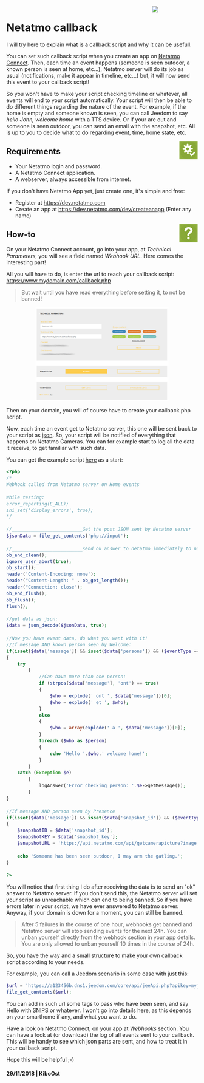<img align="right" src="https://res.cloudinary.com/dxyci1a78/image/upload/c_lfill,dpr_1.0,e_trim:0,f_auto,h_28,q_auto,w_120/netatmo-logo" width="120">

# Netatmo callback

I will try here to explain what is a callback script and why it can be usefull.

You can set such callback script when you create an app on [Netatmo Connect](https://dev.netatmo.com/). Then, each time an event happens (someone is seen outdoor, a known person is seen at home, etc...), Netatmo server will do its job as usual (notifications, make it appear in timeline, etc...) but, it will now send this event to your callback script!

So you won't have to make your script checking timeline or whatever, all events will end to your script automatically. Your script will then be able to do different things regarding the nature of the event. For example, if the home is empty and someone known is seen, you can call Jeedom to say *hello John, welcome home* with a TTS device. Or if your are out and someone is seen outdoor, you can send an email with the snapshot, etc. All is up to you to decide what to do regarding event, time, home state, etc.

<img align="right" src="../readmeAssets/requirements.jpg" width="48">

## Requirements

- Your Netatmo login and password.
- A Netatmo Connect application.
- A webserver, always accessible from internet.

If you don't have Netatmo App yet, just create one, it's simple and free:

- Register at https://dev.netatmo.com
- Create an app at https://dev.netatmo.com/dev/createanapp (Enter any name)

<img align="right" src="../readmeAssets/howto.jpg" width="48">

## How-to

On your Netatmo Connect account, go into your app, at *Technical Parameters*, you will see a field named *Webhook URL*. Here comes the interesting part!

All you will have to do, is enter the url to reach your callback script:
https://www.mydomain.com/callback.php

>But wait until you have read everything before setting it, to not be banned!

<p align="center"><img src="NetConnect.jpg" width="350"></p>

Then on your domain, you will of course have to create your callback.php script.

Now, each time an event get to Netatmo server, this one will be sent back to your script as [json](https://www.w3schools.com/whatis/whatis_json.asp). So, your script will be notified of everything that happens on Netatmo Cameras. You can for example start to log all the data it receive, to get familiar with such data.

You can get the example script [here](callback.php) as a start:

```php
<?php
/*
Webhook called from Netatmo server on Home events

While testing:
error_reporting(E_ALL);
ini_set('display_errors', true);
*/

//__________________________Get the post JSON sent by Netatmo server
$jsonData = file_get_contents('php://input');

//__________________________send ok answer to netatmo immediately to not be banned:
ob_end_clean();
ignore_user_abort(true);
ob_start();
header('Content-Encoding: none');
header("Content-Length: " . ob_get_length());
header("Connection: close");
ob_end_flush();
ob_flush();
flush();

//get data as json:
$data = json_decode($jsonData, true);

//Now you have event data, do what you want with it!
//If message AND known person seen by Welcome:
if(isset($data['message']) && isset($data['persons']) && ($eventType == 'person'))
{
    try
        {
            //Can have more than one person:
            if (strpos($data['message'], 'ont') == true)
            {
                $who = explode(' ont ', $data['message'])[0];
                $who = explode(' et ', $who);
            }
            else
            {
                $who = array(explode(' a ', $data['message'])[0]);
            }
            foreach ($who as $person)
            {
                echo 'Hello '.$who.' welcome home!';
            }
        }
    catch (Exception $e)
        {
            logAnswer('Error checking person: '.$e->getMessage());
        }
}

//If message AND person seen by Presence
if(isset($data['message']) && isset($data['snapshot_id']) && ($eventType == 'human'))
{
    $snapshotID = $data['snapshot_id'];
    $snapshotKEY = $data['snapshot_key'];
    $snapshotURL = 'https://api.netatmo.com/api/getcamerapicture?image_id='.$snapshotID.'&key='.$snapshotKEY;

    echo 'Someone has been seen outdoor, I may arm the gatling.';
}

?>
```

You will notice that first thing I do after receiving the data is to send an "ok" answer to Netatmo server. If you don't send this, the Netatmo server will set your script as unreachable which can end to being banned. So if you have errors later in your script, we have ever answered to Netatmo server. Anyway, if your domain is down for a moment, you can still be banned.

>After 5 failures in the course of one hour, webhooks get banned and Netatmo server will stop sending events for the next 24h. You can unban yourself directly from the webhook section in your app details. You are only allowed to unban yourself 10 times in the course of 24h.

So, you have the way and a small structure to make your own callback script according to your needs.

For example, you can call a Jeedom scenario in some case with just this:

```php
$url = 'https://a123456b.dns1.jeedom.com/core/api/jeeApi.php?apikey=myjeedomapikey&type=scenario&id=00&action=start';
file_get_contents($url);
```
You can add in such url some tags to pass who have been seen, and say Hello with [SNIPS](https://github.com/KiboOst/SNIPS-Tips) or whatever. I won't go into details here, as this depends on your smarthome if any, and what you want to do.

Have a look on Netatmo Connect, on your app at *Webhooks* section. You can have a look at (or download) the log of all events sent to your callback. This will be handy to see which json parts are sent, and how to treat it in your callback script.

Hope this will be helpful ;-)


#### 29/11/2018 | KiboOst
